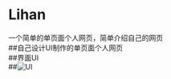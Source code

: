 # Lihan
一个简单的单页面个人网页，简单介绍自己的网页<br>
##自己设计UI制作的单页面个人网页<br>
##界面UI<br>
##![UI](https://s2.ax1x.com/2019/04/03/Ac4mrV.png)

